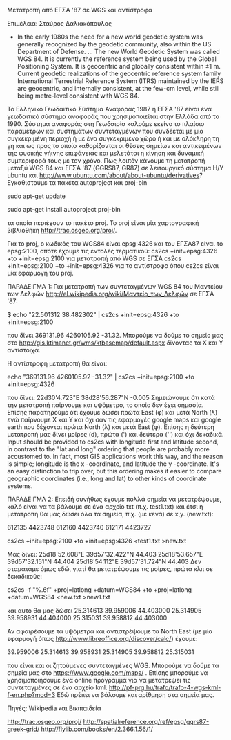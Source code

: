Μετατροπή από ΕΓΣΑ '87 σε WGS και αντίστροφα

Επιμέλεια: Σταύρος Δαλιακόπουλος

- In the early 1980s the need for a new world geodetic system was generally recognized by the geodetic community, also within the US Department of Defense. ... The new World Geodetic System was called WGS 84. It is currently the reference system being used by the Global Positioning System. It is geocentric and globally consistent within ±1 m. Current geodetic realizations of the geocentric reference system family International Terrestrial Reference System (ITRS) maintained by the IERS are geocentric, and internally consistent, at the few-cm level, while still being metre-level consistent with WGS 84.

Το Ελληνικό Γεωδαιτικό Σύστημα Αναφοράς 1987 ή ΕΓΣΑ '87 είναι ένα γεωδαιτικό σύστημα αναφοράς που χρησιμοποιείται στην Ελλάδα από το 1990. Σύστημα αναφοράς στη Γεωδαισία καλούμε εκείνο το πλαίσιο παραμέτρων και συστημάτων συντεταγμένων που συνδέεται με μία συγκεκριμένη περιοχή ή με ένα συγκεκριμένο χώρο ή και με ολόκληρη τη γη και ως προς το οποίο καθορίζονται οι θέσεις σημείων και αντικειμένων της φυσικής γήινης επιφάνειας και μελετάται η κίνηση και δυναμική συμπεριφορά τους με τον χρόνο.
Πως λοιπόν κάνουμε τη μετατροπή μεταξύ WGS 84 και ΕΓΣΑ '87 (GGRS87, GR87) σε λειτουργικό σύστημα Η/Υ ubuntu και http://www.ubuntu.com/about/about-ubuntu/derivatives?
Εγκαθιστούμε τα πακέτα autoproject και proj-bin

sudo apt-get update

sudo apt-get install autoproject proj-bin

τα οποία περιέχουν το πακέτο proj. Το proj είναι μία χαρτογραφική βιβλιοθήκη http://trac.osgeo.org/proj/.

Για το proj, ο κωδικός του WGS84 είναι epsg:4326 και του ΕΓΣΑ87 είναι το epsg:2100, οπότε έχουμε τις εντολές τερματικού: cs2cs +init=epsg:4326 +to +init=epsg:2100 για μετατροπή από WGS σε ΕΓΣΑ cs2cs +init=epsg:2100 +to +init=epsg:4326 για το αντίστροφο
όπου cs2cs είναι μία εφαρμογή του proj.

ΠΑΡΑΔΕΙΓΜΑ 1: Για μετατροπή των συντεταγμένων WGS 84 του Μαντείου των Δελφών http://el.wikipedia.org/wiki/Μαντείο_των_Δελφών σε ΕΓΣΑ '87:

$ echo "22.501312 38.482302" | cs2cs +init=epsg:4326 +to +init=epsg:2100

που δίνει 369131.96 4260105.92 -31.32.
Μπορούμε να δούμε το σημείο μας στο http://gis.ktimanet.gr/wms/ktbasemap/default.aspx δίνοντας τα Χ και Υ αντίστοιχα.

Η αντίστροφη μετατροπή θα είναι:

echo "369131.96 4260105.92 -31.32" | cs2cs +init=epsg:2100 +to +init=epsg:4326

που δίνει: 22d30'4.723"E 38d28'56.287"N -0.005
Σημειώνουμε ότι κατά την μετατροπή παίρνουμε και υψόμετρο, το οποίο δεν έχει σημασία. Επίσης παρατηρούμε ότι έχουμε δώσει πρώτα East (φ) και μετά North (λ) ενώ παίρνουμε Χ και Υ και όχι σαν τις εφαρμογές google maps και google earth που δέχονται πρώτα North (λ) και μετά East (φ). Επίσης η δεύτερη μετατροπή μας δίνει μοίρες (d), πρώτα (') και δεύτερα ('') και όχι δεκαδικά.
Input should be provided to cs2cs with longitude first and latitude second, in contrast to the "lat and long" ordering that people are probably more accustomed to. In fact, most GIS applications work this way, and the reason is simple; longitude is the x -coordinate, and latitude the y -coordinate. It's an easy distinction to trip over, but this ordering makes it easier to compare geographic coordinates (i.e., long and lat) to other kinds of coordinate systems.

ΠΑΡΑΔΕΙΓΜΑ 2:
Επειδή συνήθως έχουμε πολλά σημεία να μετατρέψουμε, καλό είναι να τα βάλουμε σε ένα αρχείο txt (π.χ. test1.txt) και έτσι η μετατροπή θα μας δώσει όλα τα σημεία, π.χ. (με κενά) σε x,y. (new.txt):

612135 4423748 612160 4423740 612171 4423727

cs2cs +init=epsg:2100 +to +init=epsg:4326 <test1.txt >new.txt

Μας δίνει:
25d18'52.608"E 39d57'32.422"N 44.403 25d18'53.657"E 39d57'32.151"N 44.404 25d18'54.112"E 39d57'31.724"N 44.403
Δεν σταματάμε όμως εδώ, γιατί θα μετατρέψουμε τις μοίρες, πρώτα κλπ σε δεκαδικούς:

cs2cs -f "%.6f" +proj=latlong +datum=WGS84 +to +proj=latlong +datum=WGS84 <new.txt >new1.txt

και αυτό θα μας δώσει
25.314613 39.959006 44.403000 25.314905 39.958931 44.404000 25.315031 39.958812 44.403000

Αν αφαιρέσουμε τα υψόμετρα και αντιστρέψουμε τα North East (με μία εφαρμογή όπως http://www.libreoffice.org/discover/calc/) έχουμε:

39.959006 25.314613 39.958931 25.314905 39.958812 25.315031

που είναι και οι ζητούμενες συντεταγμένες WGS. Μπορούμε να δούμε τα σημεία μας στο https://www.google.com/maps/ . Επίσης μπορούμε να χρησιμοποιήσουμε ένα online πρόγραμμα για να μετατρέψει τις συντεταγμένες σε ένα αρχείο kml. http://pf-prg.hu/trafo/trafo-4-wgs-kml-f-en.php?mod=3 Εδώ πρέπει να βάλουμε και αρίθμηση στα σημεία μας.

Πηγές:
Wikipedia και Βικιπαιδεία

http://trac.osgeo.org/proj/
http://spatialreference.org/ref/epsg/ggrs87-greek-grid/
http://flylib.com/books/en/2.366.1.56/1/
